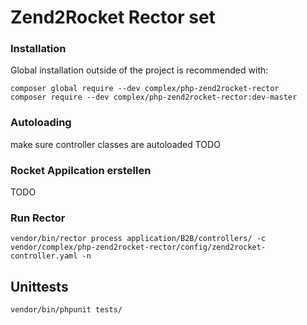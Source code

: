# Zend2Rocket Rector set

### Installation
Global installation outside of the project is recommended with:
```
composer global require --dev complex/php-zend2rocket-rector
composer require --dev complex/php-zend2rocket-rector:dev-master
```

### Autoloading
make sure controller classes are autoloaded
TODO
### Rocket Appilcation erstellen
TODO

### Run Rector

```
vendor/bin/rector process application/B2B/controllers/ -c vendor/complex/php-zend2rocket-rector/config/zend2rocket-controller.yaml -n
```

## Unittests
```
vendor/bin/phpunit tests/
```